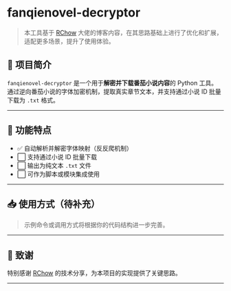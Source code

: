 # fanqienovel-decryptor

> 本工具基于 [RChow](https://www.cnblogs.com/ruichow/p/18209338) 大佬的博客内容，在其思路基础上进行了优化和扩展，适配更多场景，提升了使用体验。

## 📘 项目简介

`fanqienovel-decryptor` 是一个用于**解密并下载番茄小说内容**的 Python 工具。  
通过逆向番茄小说的字体加密机制，提取真实章节文本，并支持通过小说 ID 批量下载为 `.txt` 格式。

---

## 🔧 功能特点

- ✅ 自动解析并解密字体映射（反反爬机制）
- ⬜ 支持通过小说 ID 批量下载
- ⬜ 输出为纯文本 `.txt` 文件
- ⬜ 可作为脚本或模块集成使用

---

## 📥 使用方式（待补充）

> 示例命令或调用方式将根据你的代码结构进一步完善。

---

## 🙏 致谢

特别感谢 [RChow](https://www.cnblogs.com/ruichow/p/18209338) 的技术分享，为本项目的实现提供了关键思路。

---